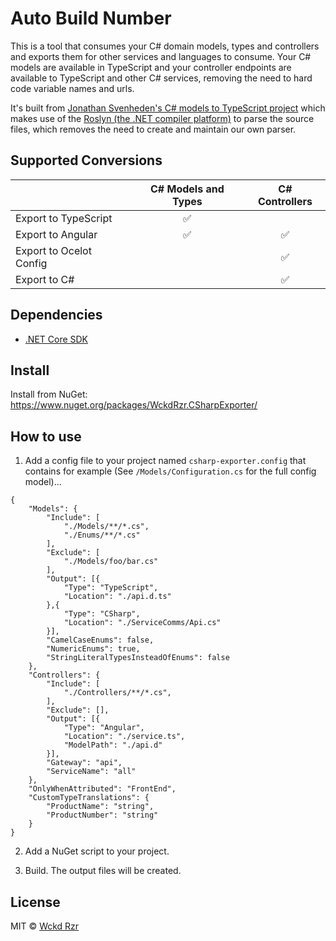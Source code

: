 # Auto Build Number

This is a tool that consumes your C# domain models, types and controllers and exports them for other services and languages to consume.  Your C# models are available in TypeScript and your controller endpoints are available to TypeScript and other C# services, removing the need to hard code variable names and urls.

It's built from [Jonathan Svenheden's C# models to TypeScript project](https://github.com/svenheden/csharp-models-to-typescript) which makes use of the [Roslyn (the .NET compiler platform)](https://github.com/dotnet/roslyn) to parse the source files, which removes the need to create and maintain our own parser.

## Supported Conversions

|                         | C# Models and Types | C# Controllers |
| ----------------------- |:-------------------:|:-----:|
| Export to TypeScript    | ✅ |  |
| Export to Angular       | ✅ | ✅ |
| Export to Ocelot Config |  | ✅ |
| Export to C#            |  | ✅ |

## Dependencies

* [.NET Core SDK](https://www.microsoft.com/net/download/macos)


## Install

Install from NuGet: https://www.nuget.org/packages/WckdRzr.CSharpExporter/


## How to use

1. Add a config file to your project named `csharp-exporter.config` that contains for example (See `/Models/Configuration.cs` for the full config model)...

```
{
	"Models": {
		"Include": [
			"./Models/**/*.cs",
            "./Enums/**/*.cs"
		],
		"Exclude": [
            "./Models/foo/bar.cs"
        ],
	    "Output": [{
			"Type": "TypeScript",
	    	"Location": "./api.d.ts"
	    },{
			"Type": "CSharp",
	    	"Location": "./ServiceComms/Api.cs"
		}],
		"CamelCaseEnums": false,
		"NumericEnums": true,
		"StringLiteralTypesInsteadOfEnums": false
	},
	"Controllers": {
		"Include": [
			"./Controllers/**/*.cs",
		],
		"Exclude": [],
		"Output": [{
			"Type": "Angular",
			"Location": "./service.ts",
			"ModelPath": "./api.d"
		}],
	    "Gateway": "api",
	    "ServiceName": "all"
	},
    "OnlyWhenAttributed": "FrontEnd",
    "CustomTypeTranslations": {
        "ProductName": "string",
        "ProductNumber": "string"
    }
}
```

2. Add a NuGet script to your project.

3. Build.  The output files will be created.


## License

MIT © [Wckd Rzr](https://github.com/wckdrzr)
